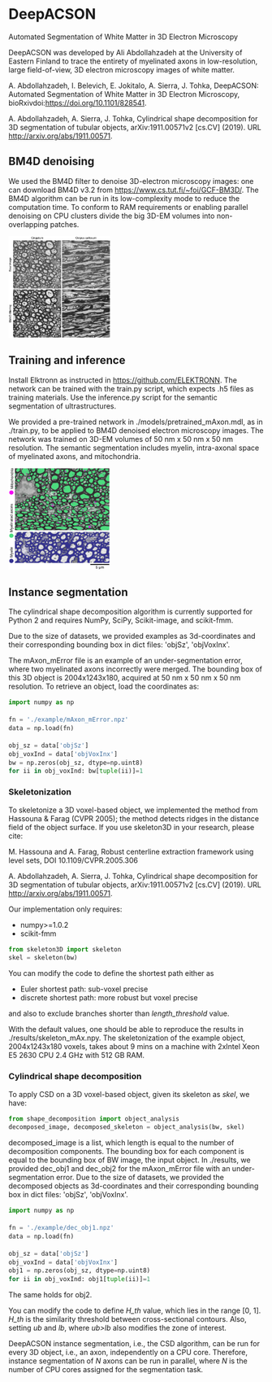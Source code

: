 # DeepACSON
Automated Segmentation of White Matter in 3D Electron Microscopy

DeepACSON was developed by Ali Abdollahzadeh at the University of Eastern Finland to trace the entirety of myelinated axons in low-resolution, large field-of-view, 3D electron microscopy images of white matter.

A. Abdollahzadeh, I. Belevich, E. Jokitalo, A. Sierra, J. Tohka, DeepACSON: Automated Segmentation of White Matter in 3D Electron Microscopy, bioRxivdoi:https://doi.org/10.1101/828541.

A. Abdollahzadeh, A. Sierra, J. Tohka, Cylindrical shape decomposition for 3D segmentation of tubular objects, arXiv:1911.00571v2 [cs.CV] (2019). 
URL http://arxiv.org/abs/1911.00571.

## BM4D denoising
We used the BM4D filter to denoise 3D-electron microscopy images: one can download BM4D v3.2 from https://www.cs.tut.fi/~foi/GCF-BM3D/. The BM4D algorithm can be run in its low-complexity mode to reduce the computation time. To conform to RAM requirements or enabling parallel denoising on CPU clusters divide the big 3D-EM volumes into non-overlapping patches.

<img src="figs/filteringGIT.png" width="200" height="200" />


## Training and inference
Install Elktronn as instructed in https://github.com/ELEKTRONN. The network can be trained with the train.py script, which expects .h5 files as training materials. Use the inference.py script for the semantic segmentation of ultrastructures. 

We provided a pre-trained network in ./models/pretrained_mAxon.mdl, as in ./train.py, to be applied to BM4D denoised electron microscopy images. The network was trained on 3D-EM volumes of 50 nm x 50 nm x 50 nm resolution. The semantic segmentation includes myelin, intra-axonal space of myelinated axons, and mitochondria.  

<img src="figs/ultraStrucMaps.png" width="200" height="200" />

## Instance segmentation
The cylindrical shape decomposition algorithm is currently supported for Python 2 and requires NumPy, SciPy, Scikit-image, and scikit-fmm.

Due to the size of datasets, we provided examples as 3d-coordinates and their corresponding bounding box in dict files: 'objSz', 'objVoxInx'.

The mAxon_mError file is an example of an under-segmentation error, where two myelinated axons incorrectly were merged. The bounding box of this 3D object is 2004x1243x180, acquired at 50 nm x 50 nm x 50 nm resolution. To retrieve an object, load the coordinates as:

```python
import numpy as np

fn = './example/mAxon_mError.npz'
data = np.load(fn)

obj_sz = data['objSz']
obj_voxInd = data['objVoxInx']
bw = np.zeros(obj_sz, dtype=np.uint8)
for ii in obj_voxInd: bw[tuple(ii)]=1 
```

### Skeletonization
To skeletonize a 3D voxel-based object, we implemented the method from Hassouna & Farag (CVPR 2005); the method detects ridges in the distance field of the object surface. If you use skeleton3D in your research, please cite:

M. Hassouna and A. Farag, Robust centerline extraction framework using level sets, DOI 10.1109/CVPR.2005.306

A. Abdollahzadeh, A. Sierra, J. Tohka, Cylindrical shape decomposition for 3D segmentation of tubular objects, arXiv:1911.00571v2 [cs.CV] (2019). 
URL http://arxiv.org/abs/1911.00571.

Our implementation only requires:
- numpy>=1.0.2 
- scikit-fmm

```python
from skeleton3D import skeleton
skel = skeleton(bw)
```
You can modify the code to define the shortest path either as

- Euler shortest path: sub-voxel precise 
- discrete shortest path: more robust but voxel precise

and also to exclude branches shorter than *length_threshold* value.

With the default values, one should be able to reproduce the results in ./results/skeleton_mAx.npy. The skeletonization of the example object, 2004x1243x180 voxels, takes about 9 mins on a machine with 2xIntel Xeon E5 2630 CPU 2.4 GHz with 512 GB RAM. 

### Cylindrical shape decomposition
To apply CSD on a 3D voxel-based object, given its skeleton as *skel*, we have:

```python
from shape_decomposition import object_analysis
decomposed_image, decomposed_skeleton = object_analysis(bw, skel)
```
decomposed_image is a list, which length is equal to the number of decomposition components. The bounding box for each component is equal to the bounding box of BW image, the input object. In ./results, we provided dec_obj1 and dec_obj2 for the mAxon_mError file with an under-segmentation error. Due to the size of datasets, we provided the decomposed objects as 3d-coordinates and their corresponding bounding box in dict files: 'objSz', 'objVoxInx'.

```python
import numpy as np

fn = './example/dec_obj1.npz'
data = np.load(fn)

obj_sz = data['objSz']
obj_voxInd = data['objVoxInx']
obj1 = np.zeros(obj_sz, dtype=np.uint8)
for ii in obj_voxInd: obj1[tuple(ii)]=1
```
The same holds for obj2. 

You can modify the code to define *H_th* value, which lies in the range [0, 1]. *H_th* is the similarity threshold between cross-sectional contours. Also, setting *ub* and *lb*, where *ub>lb* also modifies the zone of interest.

DeepACSON instance segmentation, i.e., the CSD algorithm, can be run for every 3D object, i.e., an axon, independently on a CPU core. Therefore, instance segmentation of *N* axons can be run in parallel, where *N* is the number of CPU cores assigned for the segmentation task.










